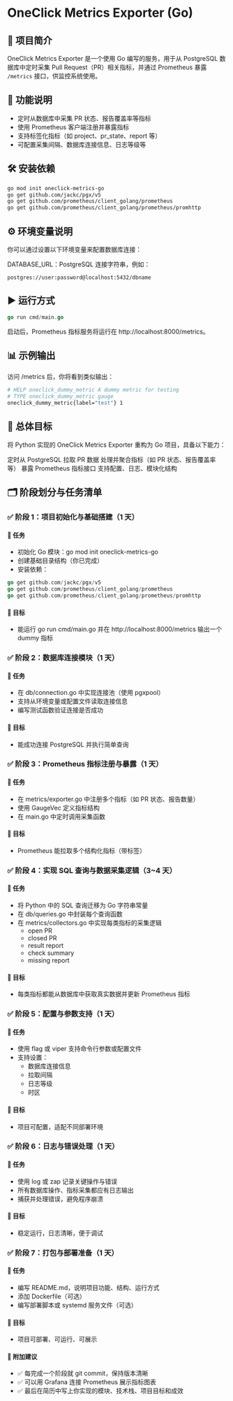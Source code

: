 # OneClick Metrics Exporter (Go)

## 📌 项目简介

OneClick Metrics Exporter 是一个使用 Go 编写的服务，用于从 PostgreSQL 数据库中定时采集 Pull Request（PR）相关指标，并通过 Prometheus 暴露 `/metrics` 接口，供监控系统使用。

## 🚀 功能说明

- 定时从数据库中采集 PR 状态、报告覆盖率等指标
- 使用 Prometheus 客户端注册并暴露指标
- 支持标签化指标（如 project、pr_state、report 等）
- 可配置采集间隔、数据库连接信息、日志等级等

## 🛠️ 安装依赖

```bash
go mod init oneclick-metrics-go
go get github.com/jackc/pgx/v5
go get github.com/prometheus/client_golang/prometheus
go get github.com/prometheus/client_golang/prometheus/promhttp
```

## ⚙️ 环境变量说明
你可以通过设置以下环境变量来配置数据库连接：

DATABASE_URL：PostgreSQL 连接字符串，例如：
```url
postgres://user:password@localhost:5432/dbname
```

## ▶️ 运行方式
```go
go run cmd/main.go
```

启动后，Prometheus 指标服务将运行在 http://localhost:8000/metrics。

## 📊 示例输出
访问 /metrics 后，你将看到类似输出：
```bash
# HELP oneclick_dummy_metric A dummy metric for testing
# TYPE oneclick_dummy_metric gauge
oneclick_dummy_metric{label="test"} 1
```

## 🧭 总体目标
将 Python 实现的 OneClick Metrics Exporter 重构为 Go 项目，具备以下能力：

定时从 PostgreSQL 拉取 PR 数据
处理并聚合指标（如 PR 状态、报告覆盖率等）
暴露 Prometheus 指标接口
支持配置、日志、模块化结构

## 🗂️ 阶段划分与任务清单
### ✅ 阶段 1：项目初始化与基础搭建（1 天）
#### 📌 任务
- 初始化 Go 模块：go mod init oneclick-metrics-go
- 创建基础目录结构（你已完成）
- 安装依赖：
```go
go get github.com/jackc/pgx/v5
go get github.com/prometheus/client_golang/prometheus
go get github.com/prometheus/client_golang/prometheus/promhttp
```

#### 🎯 目标
- 能运行 go run cmd/main.go 并在 http://localhost:8000/metrics 输出一个 dummy 指标

### ✅ 阶段 2：数据库连接模块（1 天）
#### 📌 任务
- 在 db/connection.go 中实现连接池（使用 pgxpool）
- 支持从环境变量或配置文件读取连接信息
- 编写测试函数验证连接是否成功
#### 🎯 目标
- 能成功连接 PostgreSQL 并执行简单查询

### ✅ 阶段 3：Prometheus 指标注册与暴露（1 天）
#### 📌 任务
- 在 metrics/exporter.go 中注册多个指标（如 PR 状态、报告数量）
- 使用 GaugeVec 定义指标结构
- 在 main.go 中定时调用采集函数
#### 🎯 目标
- Prometheus 能拉取多个结构化指标（带标签）

### ✅ 阶段 4：实现 SQL 查询与数据采集逻辑（3~4 天）
#### 📌 任务
- 将 Python 中的 SQL 查询迁移为 Go 字符串常量
- 在 db/queries.go 中封装每个查询函数
- 在 metrics/collectors.go 中实现每类指标的采集逻辑
  - open PR
  - closed PR
  - result report
  - check summary
  - missing report
#### 🎯 目标
- 每类指标都能从数据库中获取真实数据并更新 Prometheus 指标

### ✅ 阶段 5：配置与参数支持（1 天）
#### 📌 任务
- 使用 flag 或 viper 支持命令行参数或配置文件
- 支持设置：
  - 数据库连接信息
  - 拉取间隔
  - 日志等级
  - 时区
#### 🎯 目标
- 项目可配置，适配不同部署环境

### ✅ 阶段 6：日志与错误处理（1 天）
#### 📌 任务
- 使用 log 或 zap 记录关键操作与错误
- 所有数据库操作、指标采集都应有日志输出
- 捕获并处理错误，避免程序崩溃
#### 🎯 目标
- 稳定运行，日志清晰，便于调试

### ✅ 阶段 7：打包与部署准备（1 天）
#### 📌 任务
- 编写 README.md，说明项目功能、结构、运行方式
- 添加 Dockerfile（可选）
- 编写部署脚本或 systemd 服务文件（可选）
#### 🎯 目标
- 项目可部署、可运行、可展示
#### 🧠 附加建议
- ✅ 每完成一个阶段就 git commit，保持版本清晰
- ✅ 可以用 Grafana 连接 Prometheus 展示指标图表
- ✅ 最后在简历中写上你实现的模块、技术栈、项目目标和成效
